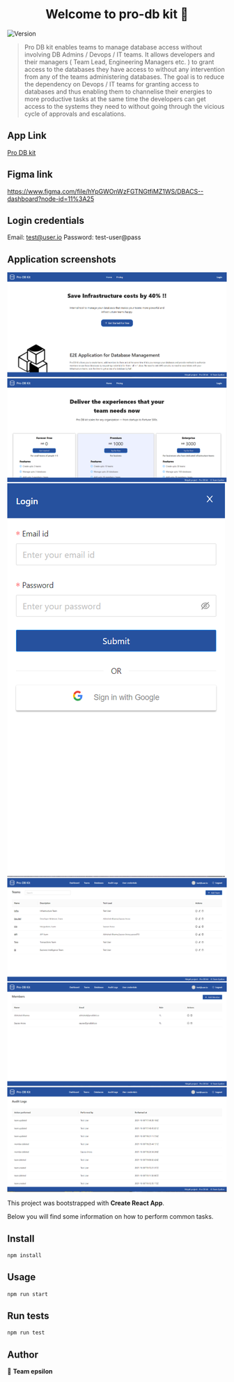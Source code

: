 <h1 align="center">Welcome to pro-db kit 👋</h1>
<p>
  <img alt="Version" src="https://img.shields.io/badge/version-0.1.0-blue.svg?cacheSeconds=2592000" />
</p>

> Pro DB kit enables teams to manage database access without involving DB Admins / Devops / IT teams. It allows developers and their managers ( Team Lead, Engineering Managers etc. ) to grant access to the databases they have access to without any intervention from any of the teams administering databases. The goal is to reduce the dependency on Devops / IT teams for granting access to databases and thus enabling them to channelise their energies to more productive tasks at the same time the developers can get access to the systems they need to without going through the vicious cycle of approvals and escalations.

## App Link

<a href="http://ec2-3-110-44-138.ap-south-1.compute.amazonaws.com:3000">Pro DB kit</a>

## Figma link

<a href="https://www.figma.com/file/hYpGWOnWzFGTNGtfiMZ1WS/DBACS--dashboard?node-id=11%3A25">https://www.figma.com/file/hYpGWOnWzFGTNGtfiMZ1WS/DBACS--dashboard?node-id=11%3A25</a>

## Login credentials

Email: test@user.io
Password: test-user@pass

## Application screenshots

<img alt="Home view" src="/public/home-snap.PNG" />
<img alt="Pricing view" src="/public/pricing-snap.PNG" />
<img alt="Login view" src="/public/login-snap.PNG" />
<img alt="Teams view" src="/public/team-snap.PNG" />
<img alt="Members view" src="/public/member-snap.PNG" />
<img alt="Teams view" src="/public/audit-snap.PNG" />

This project was bootstrapped with <b>Create React App</b>.

Below you will find some information on how to perform common tasks.

## Install

```sh
npm install
```

## Usage

```sh
npm run start
```

## Run tests

```sh
npm run test
```

## Author

👤 **Team epsilon**

